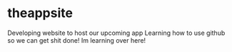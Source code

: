 # theappsite
Developing website to host our upcoming app
Learning how to use github so we can get shit done!
Im learning over here!
